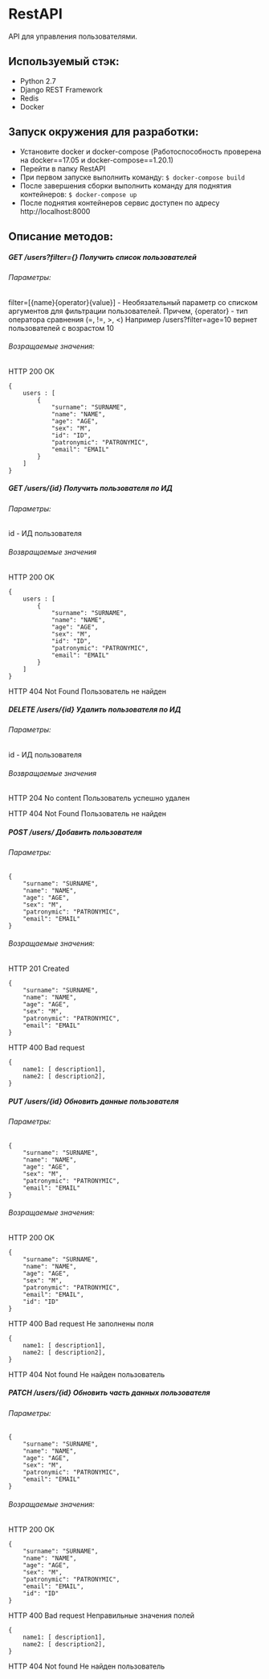 # RestAPI
API для управления пользователями.

## Используемый стэк:
  - Python 2.7
  - Django REST Framework
  - Redis
  - Docker

## Запуск окружения для разработки:
  - Установите docker и docker-compose (Работоспособность проверена на docker==17.05 и docker-compose==1.20.1)
  - Перейти в папку RestAPI
  - При первом запуске выполнить команду:
  `$ docker-compose build`
  - После завершения сборки выполнить команду для поднятия контейнеров:
  `$ docker-compose up`
  - После поднятия контейнеров сервис доступен по адресу http://localhost:8000

## Описание методов:
##### GET /users?filter={} Получить список пользователей
###### Параметры:
filter=[{name}{operator}{value}] - Необязательный параметр со списком аргументов для фильтрации пользователей. Причем, {operator} - тип оператора сравнения (=, !=, >, <)
Например /users?filter=age=10 вернет пользователей с возрастом 10
###### Возращаемые значения:
HTTP 200 OK
```
{
	users : [
		{
			"surname": "SURNAME",
			"name": "NAME",
			"age": "AGE",
			"sex": "M",
			"id": "ID",
			"patronymic": "PATRONYMIC",
			"email": "EMAIL"
		}
	]
}
```

##### GET /users/{id} Получить пользователя по ИД
###### Параметры:
id - ИД пользователя
###### Возвращаемые значения
HTTP 200 OK
```
{
	users : [
		{
			"surname": "SURNAME",
			"name": "NAME",
			"age": "AGE",
			"sex": "M",
			"id": "ID",
			"patronymic": "PATRONYMIC",
			"email": "EMAIL"
		}
	]
}
```
HTTP 404 Not Found
Пользователь не найден

##### DELETE /users/{id} Удалить пользователя по ИД
###### Параметры:
id - ИД пользователя
###### Возвращаемые значения
HTTP 204 No content
Пользователь успешно удален

HTTP 404 Not Found
Пользователь не найден

##### POST /users/ Добавить пользователя
###### Параметры:
```
{
	"surname": "SURNAME",
	"name": "NAME",
	"age": "AGE",
	"sex": "M",
	"patronymic": "PATRONYMIC",
	"email": "EMAIL"
}
```
###### Возращаемые значения:
HTTP 201 Created
```
{
	"surname": "SURNAME",
	"name": "NAME",
	"age": "AGE",
	"sex": "M",
	"patronymic": "PATRONYMIC",
	"email": "EMAIL"
}
```
HTTP 400 Bad request
```
{
	name1: [ description1],
	name2: [ description2],
}
```

##### PUT /users/{id} Обновить данные пользователя
###### Параметры:
```
{
	"surname": "SURNAME",
	"name": "NAME",
	"age": "AGE",
	"sex": "M",
	"patronymic": "PATRONYMIC",
	"email": "EMAIL"
}
```
###### Возращаемые значения:
HTTP 200 OK
```
{
	"surname": "SURNAME",
	"name": "NAME",
	"age": "AGE",
	"sex": "M",
	"patronymic": "PATRONYMIC",
	"email": "EMAIL",
	"id": "ID"
}
```
HTTP 400 Bad request
Не заполнены поля
```
{
	name1: [ description1],
	name2: [ description2],
}
```

HTTP 404 Not found
Не найден пользователь

##### PATCH /users/{id} Обновить часть данных пользователя
###### Параметры:
```
{
	"surname": "SURNAME",
	"name": "NAME",
	"age": "AGE",
	"sex": "M",
	"patronymic": "PATRONYMIC",
	"email": "EMAIL"
}
```
###### Возращаемые значения:
HTTP 200 OK
```
{
	"surname": "SURNAME",
	"name": "NAME",
	"age": "AGE",
	"sex": "M",
	"patronymic": "PATRONYMIC",
	"email": "EMAIL",
	"id": "ID"
}
```
HTTP 400 Bad request
Неправильные значения полей
```
{
	name1: [ description1],
	name2: [ description2],
}
```

HTTP 404 Not found
Не найден пользователь

